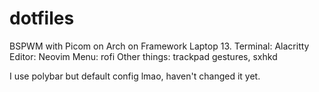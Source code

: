 # dotfiles
BSPWM with Picom on Arch on Framework Laptop 13.
Terminal: Alacritty
Editor: Neovim
Menu: rofi
Other things: trackpad gestures, sxhkd

I use polybar but default config lmao, haven't changed it yet.

